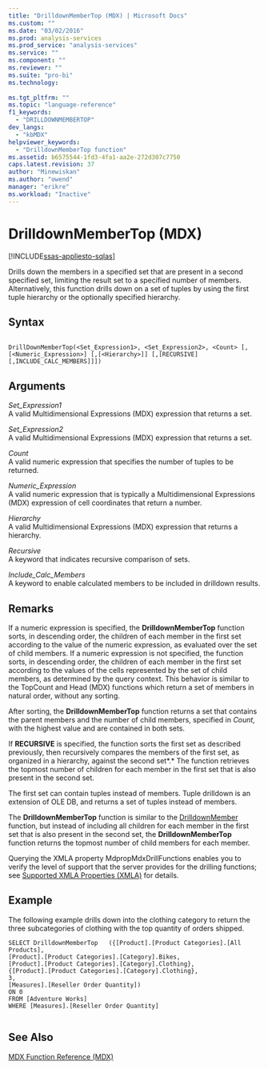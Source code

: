 ```yaml
---
title: "DrilldownMemberTop (MDX) | Microsoft Docs"
ms.custom: ""
ms.date: "03/02/2016"
ms.prod: analysis-services
ms.prod_service: "analysis-services"
ms.service: ""
ms.component: ""
ms.reviewer: ""
ms.suite: "pro-bi"
ms.technology: 
  
ms.tgt_pltfrm: ""
ms.topic: "language-reference"
f1_keywords: 
  - "DRILLDOWNMEMBERTOP"
dev_langs: 
  - "kbMDX"
helpviewer_keywords: 
  - "DrilldownMemberTop function"
ms.assetid: b6575544-1fd3-4fa1-aa2e-272d307c7750
caps.latest.revision: 37
author: "Minewiskan"
ms.author: "owend"
manager: "erikre"
ms.workload: "Inactive"
---
```

# DrilldownMemberTop (MDX)
[!INCLUDE[ssas-appliesto-sqlas](../includes/ssas-appliesto-sqlas.md)]

  Drills down the members in a specified set that are present in a second specified set, limiting the result set to a specified number of members. Alternatively, this function drills down on a set of tuples by using the first tuple hierarchy or the optionally specified hierarchy.  
  
## Syntax  
  
```  
  
DrillDownMemberTop(<Set_Expression1>, <Set_Expression2>, <Count> [,[<Numeric_Expression>] [,[<Hierarchy>]] [,[RECURSIVE][,INCLUDE_CALC_MEMBERS]]])  
```  
  
## Arguments  
 *Set_Expression1*  
 A valid Multidimensional Expressions (MDX) expression that returns a set.  
  
 *Set_Expression2*  
 A valid Multidimensional Expressions (MDX) expression that returns a set.  
  
 *Count*  
 A valid numeric expression that specifies the number of tuples to be returned.  
  
 *Numeric_Expression*  
 A valid numeric expression that is typically a Multidimensional Expressions (MDX) expression of cell coordinates that return a number.  
  
 *Hierarchy*  
 A valid Multidimensional Expressions (MDX) expression that returns a hierarchy.  
  
 *Recursive*  
 A keyword that indicates recursive comparison of sets.  
  
 *Include_Calc_Members*  
 A keyword to enable calculated members to be included in drilldown results.  
  
## Remarks  
 If a numeric expression is specified, the **DrilldownMemberTop** function sorts, in descending order, the children of each member in the first set according to the value of the numeric expression, as evaluated over the set of child members. If a numeric expression is not specified, the function sorts, in descending order, the children of each member in the first set according to the values of the cells represented by the set of child members, as determined by the query context. This behavior is similar to the TopCount and Head (MDX) functions which return a set of members in natural order, without any sorting.  
  
 After sorting, the **DrilldownMemberTop** function returns a set that contains the parent members and the number of child members, specified in *Count,* with the highest value and are contained in both sets.  
  
 If **RECURSIVE** is specified, the function sorts the first set as described previously, then recursively compares the members of the first set, as organized in a hierarchy, against the second set*.* The function retrieves the topmost number of children for each member in the first set that is also present in the second set.  
  
 The first set can contain tuples instead of members. Tuple drilldown is an extension of OLE DB, and returns a set of tuples instead of members.  
  
 The **DrilldownMemberTop** function is similar to the [DrilldownMember](../mdx/drilldownmember-mdx.md) function, but instead of including all children for each member in the first set that is also present in the second set, the **DrilldownMemberTop** function returns the topmost number of child members for each member.  
  
 Querying the XMLA property MdpropMdxDrillFunctions enables you to verify the level of support that the server provides for the drilling functions; see [Supported XMLA Properties &#40;XMLA&#41;](../analysis-services/xmla/xml-elements-properties/propertylist-element-supported-xmla-properties.md) for details.  
  
## Example  
 The following example drills down into the clothing category to return the three subcategories of clothing with the top quantity of orders shipped.  
  
```  
SELECT DrilldownMemberTop   ({[Product].[Product Categories].[All Products],        
[Product].[Product Categories].[Category].Bikes,        
[Product].[Product Categories].[Category].Clothing},     
{[Product].[Product Categories].[Category].Clothing},     
3,     
[Measures].[Reseller Order Quantity])     
ON 0     
FROM [Adventure Works]     
WHERE [Measures].[Reseller Order Quantity]  
  
```  
  
## See Also  
 [MDX Function Reference &#40;MDX&#41;](../mdx/mdx-function-reference-mdx.md)  
  
  
